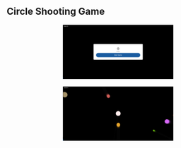 ## Circle Shooting Game

<p style="text-align:center"><img src="images/StartImage.png" width=250px></p>
<p style="text-align:center"><img src="images/playImage.png" width=250px></p>